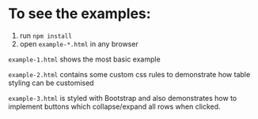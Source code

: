 # To see the examples:
1. run `npm install`
2. open `example-*.html` in any browser

`example-1.html` shows the most basic example

`example-2.html` contains some custom css rules to demonstrate how table
styling can be customised

`example-3.html` is styled with Bootstrap and also demonstrates how
to implement buttons which collapse/expand all rows when clicked.